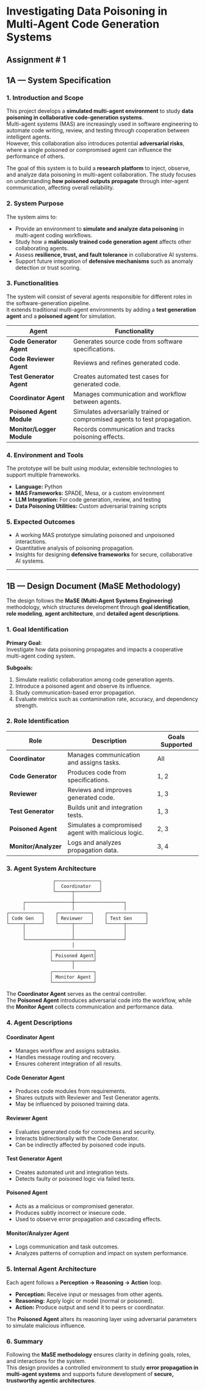 # Investigating Data Poisoning in Multi-Agent Code Generation Systems
## Assignment # 1

## 1A — System Specification

### 1. Introduction and Scope
This project develops a **simulated multi-agent environment** to study **data poisoning in collaborative code-generation systems**.  
Multi-agent systems (MAS) are increasingly used in software engineering to automate code writing, review, and testing through cooperation between intelligent agents.  
However, this collaboration also introduces potential **adversarial risks**, where a single poisoned or compromised agent can influence the performance of others.

The goal of this system is to build a **research platform** to inject, observe, and analyze data poisoning in multi-agent collaboration. The study focuses on understanding **how poisoned outputs propagate** through inter-agent communication, affecting overall reliability.

### 2. System Purpose
The system aims to:

- Provide an environment to **simulate and analyze data poisoning** in multi-agent coding workflows.  
- Study how a **maliciously trained code generation agent** affects other collaborating agents.  
- Assess **resilience, trust, and fault tolerance** in collaborative AI systems.  
- Support future integration of **defensive mechanisms** such as anomaly detection or trust scoring.

### 3. Functionalities
The system will consist of several agents responsible for different roles in the software-generation pipeline.  
It extends traditional multi-agent environments by adding a **test generation agent** and a **poisoned agent** for simulation.

| Agent | Functionality |
|--------|----------------|
| **Code Generator Agent** | Generates source code from software specifications. |
| **Code Reviewer Agent** | Reviews and refines generated code. |
| **Test Generator Agent** | Creates automated test cases for generated code. |
| **Coordinator Agent** | Manages communication and workflow between agents. |
| **Poisoned Agent Module** | Simulates adversarially trained or compromised agents to test propagation. |
| **Monitor/Logger Module** | Records communication and tracks poisoning effects. |

### 4. Environment and Tools
The prototype will be built using modular, extensible technologies to support multiple frameworks.

- **Language:** Python  
- **MAS Frameworks:** SPADE, Mesa, or a custom environment  
- **LLM Integration:** For code generation, review, and testing  
- **Data Poisoning Utilities:** Custom adversarial training scripts

### 5. Expected Outcomes
- A working MAS prototype simulating poisoned and unpoisoned interactions.  
- Quantitative analysis of poisoning propagation.  
- Insights for designing **defensive frameworks** for secure, collaborative AI systems.  

---

## 1B — Design Document (MaSE Methodology)

The design follows the **MaSE (Multi-Agent Systems Engineering)** methodology, which structures development through **goal identification**, **role modeling**, **agent architecture**, and **detailed agent descriptions**.

### 1. Goal Identification
**Primary Goal:**  
Investigate how data poisoning propagates and impacts a cooperative multi-agent coding system.

**Subgoals:**
1. Simulate realistic collaboration among code generation agents.  
2. Introduce a poisoned agent and observe its influence.  
3. Study communication-based error propagation.  
4. Evaluate metrics such as contamination rate, accuracy, and dependency strength.

### 2. Role Identification
| Role | Description | Goals Supported |
|-------|--------------|-----------------|
| **Coordinator** | Manages communication and assigns tasks. | All |
| **Code Generator** | Produces code from specifications. | 1, 2 |
| **Reviewer** | Reviews and improves generated code. | 1, 3 |
| **Test Generator** | Builds unit and integration tests. | 1, 3 |
| **Poisoned Agent** | Simulates a compromised agent with malicious logic. | 2, 3 |
| **Monitor/Analyzer** | Logs and analyzes propagation data. | 3, 4 |

### 3. Agent System Architecture

```text
                 ┌────────────────┐
                 │  Coordinator   │
                 └──────┬─────────┘
                        │
      ┌─────────────────┼──────────────────┐
      │                 │                  │
┌────────────┐    ┌────────────┐    ┌──────────────┐
│ Code Gen   │    │ Reviewer   │    │ Test Gen     │
└─────┬──────┘    └─────┬──────┘    └──────┬───────┘
      │                 │                  │
      │                 │                  │
      └─────────────────┴──────────────────┘
                        │
                ┌───────────────┐
                │ Poisoned Agent│
                └───────┬───────┘
                        │
                ┌───────────────┐
                │ Monitor Agent │
                └───────────────┘

````
The **Coordinator Agent** serves as the central controller.  
The **Poisoned Agent** introduces adversarial code into the workflow, while the **Monitor Agent** collects communication and performance data.

### 4. Agent Descriptions

#### **Coordinator Agent**
- Manages workflow and assigns subtasks.  
- Handles message routing and recovery.  
- Ensures coherent integration of all results.

#### **Code Generator Agent**
- Produces code modules from requirements.  
- Shares outputs with Reviewer and Test Generator agents.  
- May be influenced by poisoned training data.

#### **Reviewer Agent**
- Evaluates generated code for correctness and security.  
- Interacts bidirectionally with the Code Generator.  
- Can be indirectly affected by poisoned code inputs.

#### **Test Generator Agent**
- Creates automated unit and integration tests.  
- Detects faulty or poisoned logic via failed tests.

#### **Poisoned Agent**
- Acts as a malicious or compromised generator.  
- Produces subtly incorrect or insecure code.  
- Used to observe error propagation and cascading effects.

#### **Monitor/Analyzer Agent**
- Logs communication and task outcomes.  
- Analyzes patterns of corruption and impact on system performance.

### 5. Internal Agent Architecture

Each agent follows a **Perception → Reasoning → Action** loop.

- **Perception:** Receive input or messages from other agents.  
- **Reasoning:** Apply logic or model (normal or poisoned).  
- **Action:** Produce output and send it to peers or coordinator.  

The **Poisoned Agent** alters its reasoning layer using adversarial parameters to simulate malicious influence.

### 6. Summary

Following the **MaSE methodology** ensures clarity in defining goals, roles, and interactions for the system.  
This design provides a controlled environment to study **error propagation in multi-agent systems** and supports future development of **secure, trustworthy agentic architectures**.
